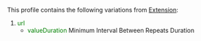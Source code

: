 This profile contains the following variations from [Extension](http://hl7.org/fhir/R4/Extension):

1. <span style='color:green'> url </span> 
   * <span style='color:green'> valueDuration </span> Minimum Interval Between Repeats Duration